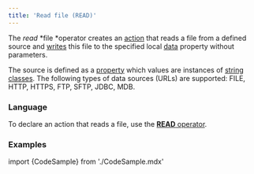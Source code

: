 ```yaml
---
title: 'Read file (READ)'
---
```


The *read* *file *operator creates an [action](Actions.md) that reads a file from a defined source and [writes](Property_change_CHANGE.md) this file to the specified local [data](Data_properties_DATA.md) property without parameters.

The source is defined as a [property](Properties.md) which values are instances of [string classes](Built-in_classes.md). The following types of data sources (URLs) are supported: FILE, HTTP, HTTPS, FTP, SFTP, JDBC, MDB.

### Language

To declare an action that reads a file, use the [**READ** operator](READ_operator.md).

### Examples

import {CodeSample} from './CodeSample.mdx'

<CodeSample url="https://documentation.lsfusion.org/sample?file=ActionSample&block=read"/>
